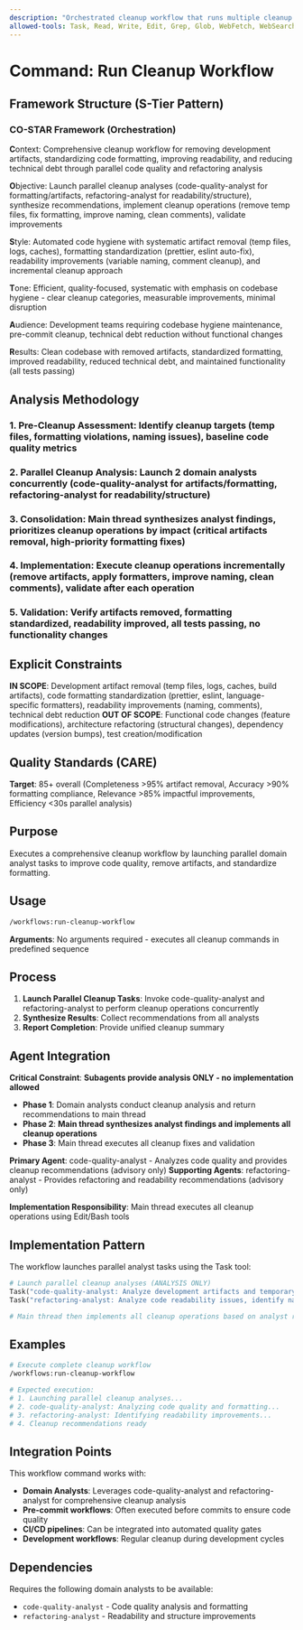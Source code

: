 ```yaml
---
description: "Orchestrated cleanup workflow that runs multiple cleanup operations in parallel"
allowed-tools: Task, Read, Write, Edit, Grep, Glob, WebFetch, WebSearch, mcp__sequential-thinking__sequentialthinking
---
```


# Command: Run Cleanup Workflow

## Framework Structure (S-Tier Pattern)

### CO-STAR Framework (Orchestration)

**C**ontext: Comprehensive cleanup workflow for removing development artifacts, standardizing code formatting, improving readability, and reducing technical debt through parallel code quality and refactoring analysis

**O**bjective: Launch parallel cleanup analyses (code-quality-analyst for formatting/artifacts, refactoring-analyst for readability/structure), synthesize recommendations, implement cleanup operations (remove temp files, fix formatting, improve naming, clean comments), validate improvements

**S**tyle: Automated code hygiene with systematic artifact removal (temp files, logs, caches), formatting standardization (prettier, eslint auto-fix), readability improvements (variable naming, comment cleanup), and incremental cleanup approach

**T**one: Efficient, quality-focused, systematic with emphasis on codebase hygiene - clear cleanup categories, measurable improvements, minimal disruption

**A**udience: Development teams requiring codebase hygiene maintenance, pre-commit cleanup, technical debt reduction without functional changes

**R**esults: Clean codebase with removed artifacts, standardized formatting, improved readability, reduced technical debt, and maintained functionality (all tests passing)

## Analysis Methodology

### 1. Pre-Cleanup Assessment: Identify cleanup targets (temp files, formatting violations, naming issues), baseline code quality metrics

### 2. Parallel Cleanup Analysis: Launch 2 domain analysts concurrently (code-quality-analyst for artifacts/formatting, refactoring-analyst for readability/structure)

### 3. Consolidation: Main thread synthesizes analyst findings, prioritizes cleanup operations by impact (critical artifacts removal, high-priority formatting fixes)

### 4. Implementation: Execute cleanup operations incrementally (remove artifacts, apply formatters, improve naming, clean comments), validate after each operation

### 5. Validation: Verify artifacts removed, formatting standardized, readability improved, all tests passing, no functionality changes

## Explicit Constraints

**IN SCOPE**: Development artifact removal (temp files, logs, caches, build artifacts), code formatting standardization (prettier, eslint, language-specific formatters), readability improvements (naming, comments), technical debt reduction
**OUT OF SCOPE**: Functional code changes (feature modifications), architecture refactoring (structural changes), dependency updates (version bumps), test creation/modification

## Quality Standards (CARE)

**Target**: 85+ overall (Completeness >95% artifact removal, Accuracy >90% formatting compliance, Relevance >85% impactful improvements, Efficiency <30s parallel analysis)

## Purpose

Executes a comprehensive cleanup workflow by launching parallel domain analyst tasks to improve code quality, remove artifacts, and standardize formatting.

## Usage

```bash
/workflows:run-cleanup-workflow
```

**Arguments**: No arguments required - executes all cleanup commands in predefined sequence

## Process

1. **Launch Parallel Cleanup Tasks**: Invoke code-quality-analyst and refactoring-analyst to perform cleanup operations concurrently
2. **Synthesize Results**: Collect recommendations from all analysts
3. **Report Completion**: Provide unified cleanup summary

## Agent Integration

**Critical Constraint**: **Subagents provide analysis ONLY - no implementation allowed**

- **Phase 1**: Domain analysts conduct cleanup analysis and return recommendations to main thread
- **Phase 2**: **Main thread synthesizes analyst findings and implements all cleanup operations**
- **Phase 3**: Main thread executes all cleanup fixes and validation

**Primary Agent**: code-quality-analyst - Analyzes code quality and provides cleanup recommendations (advisory only)
**Supporting Agents**: refactoring-analyst - Provides refactoring and readability recommendations (advisory only)

**Implementation Responsibility**: Main thread executes all cleanup operations using Edit/Bash tools

## Implementation Pattern

The workflow launches parallel analyst tasks using the Task tool:

```python
# Launch parallel cleanup analyses (ANALYSIS ONLY)
Task("code-quality-analyst: Analyze development artifacts and temporary files, identify formatting rule violations (prettier, eslint)")
Task("refactoring-analyst: Analyze code readability issues, identify naming improvements, structure optimization opportunities, and comment cleanup needs")

# Main thread then implements all cleanup operations based on analyst recommendations
```

## Examples

```bash
# Execute complete cleanup workflow
/workflows:run-cleanup-workflow

# Expected execution:
# 1. Launching parallel cleanup analyses...
# 2. code-quality-analyst: Analyzing code quality and formatting...
# 3. refactoring-analyst: Identifying readability improvements...
# 4. Cleanup recommendations ready
```

## Integration Points

This workflow command works with:

- **Domain Analysts**: Leverages code-quality-analyst and refactoring-analyst for comprehensive cleanup analysis
- **Pre-commit workflows**: Often executed before commits to ensure code quality
- **CI/CD pipelines**: Can be integrated into automated quality gates
- **Development workflows**: Regular cleanup during development cycles

## Dependencies

Requires the following domain analysts to be available:

- `code-quality-analyst` - Code quality analysis and formatting
- `refactoring-analyst` - Readability and structure improvements
